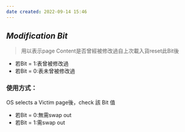 ```yaml
---
date created: 2022-09-14 15:46
---
```


## _Modification Bit_

> 用以表示page Content是否曾經被修改過自上次載入貨reset此Bit後

- 若Bit = 1:表曾被修改過
- 若Bit = 0:表未曾被修改過

### 使用方式：

OS selects a Victim page後，check 該 Bit 值

- 若Bit = 0:無需swap out
- 若Bit = 1:需swap out
